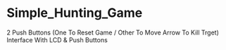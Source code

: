# Simple_Hunting_Game
2 Push Buttons (One To Reset Game / Other To Move Arrow To Kill Trget)
Interface With LCD & Push Buttons

